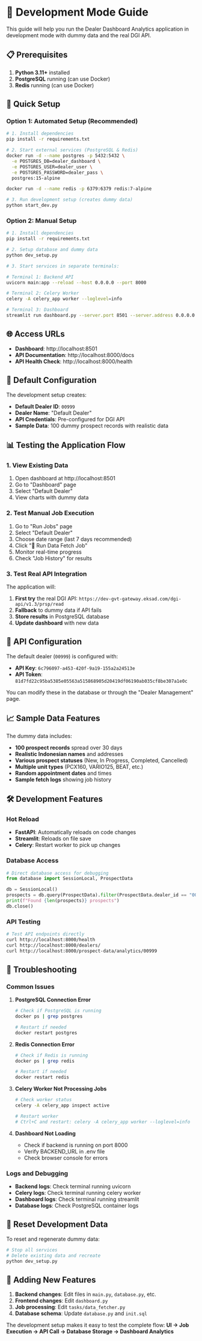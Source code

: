 # 🚀 Development Mode Guide

This guide will help you run the Dealer Dashboard Analytics application in development mode with dummy data and the real DGI API.

## 📋 Prerequisites

1. **Python 3.11+** installed
2. **PostgreSQL** running (can use Docker)
3. **Redis** running (can use Docker)

## 🔧 Quick Setup

### Option 1: Automated Setup (Recommended)

```bash
# 1. Install dependencies
pip install -r requirements.txt

# 2. Start external services (PostgreSQL & Redis)
docker run -d --name postgres -p 5432:5432 \
  -e POSTGRES_DB=dealer_dashboard \
  -e POSTGRES_USER=dealer_user \
  -e POSTGRES_PASSWORD=dealer_pass \
  postgres:15-alpine

docker run -d --name redis -p 6379:6379 redis:7-alpine

# 3. Run development setup (creates dummy data)
python start_dev.py
```

### Option 2: Manual Setup

```bash
# 1. Install dependencies
pip install -r requirements.txt

# 2. Setup database and dummy data
python dev_setup.py

# 3. Start services in separate terminals:

# Terminal 1: Backend API
uvicorn main:app --reload --host 0.0.0.0 --port 8000

# Terminal 2: Celery Worker
celery -A celery_app worker --loglevel=info

# Terminal 3: Dashboard
streamlit run dashboard.py --server.port 8501 --server.address 0.0.0.0
```

## 🌐 Access URLs

- **Dashboard**: http://localhost:8501
- **API Documentation**: http://localhost:8000/docs
- **API Health Check**: http://localhost:8000/health

## 🏢 Default Configuration

The development setup creates:

- **Default Dealer ID**: `00999`
- **Dealer Name**: "Default Dealer"
- **API Credentials**: Pre-configured for DGI API
- **Sample Data**: 100 dummy prospect records with realistic data

## 📊 Testing the Application Flow

### 1. View Existing Data
1. Open dashboard at http://localhost:8501
2. Go to "Dashboard" page
3. Select "Default Dealer" 
4. View charts with dummy data

### 2. Test Manual Job Execution
1. Go to "Run Jobs" page
2. Select "Default Dealer"
3. Choose date range (last 7 days recommended)
4. Click "🔄 Run Data Fetch Job"
5. Monitor real-time progress
6. Check "Job History" for results

### 3. Test Real API Integration
The application will:
1. **First try** the real DGI API: `https://dev-gvt-gateway.eksad.com/dgi-api/v1.3/prsp/read`
2. **Fallback** to dummy data if API fails
3. **Store results** in PostgreSQL database
4. **Update dashboard** with new data

## 🔧 API Configuration

The default dealer (`00999`) is configured with:
- **API Key**: `6c796097-a453-420f-9a19-155a2a24513e`
- **API Token**: `81d7fd22c95ba5385e05563a515868905d20419df06190ab035cf8be307a1e0c`

You can modify these in the database or through the "Dealer Management" page.

## 📈 Sample Data Features

The dummy data includes:
- **100 prospect records** spread over 30 days
- **Realistic Indonesian names** and addresses
- **Various prospect statuses** (New, In Progress, Completed, Cancelled)
- **Multiple unit types** (PCX160, VARIO125, BEAT, etc.)
- **Random appointment dates** and times
- **Sample fetch logs** showing job history

## 🛠️ Development Features

### Hot Reload
- **FastAPI**: Automatically reloads on code changes
- **Streamlit**: Reloads on file save
- **Celery**: Restart worker to pick up changes

### Database Access
```python
# Direct database access for debugging
from database import SessionLocal, ProspectData

db = SessionLocal()
prospects = db.query(ProspectData).filter(ProspectData.dealer_id == "00999").all()
print(f"Found {len(prospects)} prospects")
db.close()
```

### API Testing
```bash
# Test API endpoints directly
curl http://localhost:8000/health
curl http://localhost:8000/dealers/
curl http://localhost:8000/prospect-data/analytics/00999
```

## 🐛 Troubleshooting

### Common Issues

1. **PostgreSQL Connection Error**
   ```bash
   # Check if PostgreSQL is running
   docker ps | grep postgres
   
   # Restart if needed
   docker restart postgres
   ```

2. **Redis Connection Error**
   ```bash
   # Check if Redis is running
   docker ps | grep redis
   
   # Restart if needed
   docker restart redis
   ```

3. **Celery Worker Not Processing Jobs**
   ```bash
   # Check worker status
   celery -A celery_app inspect active
   
   # Restart worker
   # Ctrl+C and restart: celery -A celery_app worker --loglevel=info
   ```

4. **Dashboard Not Loading**
   - Check if backend is running on port 8000
   - Verify BACKEND_URL in .env file
   - Check browser console for errors

### Logs and Debugging

- **Backend logs**: Check terminal running uvicorn
- **Celery logs**: Check terminal running celery worker
- **Dashboard logs**: Check terminal running streamlit
- **Database logs**: Check PostgreSQL container logs

## 🔄 Reset Development Data

To reset and regenerate dummy data:

```bash
# Stop all services
# Delete existing data and recreate
python dev_setup.py
```

## 📝 Adding New Features

1. **Backend changes**: Edit files in `main.py`, `database.py`, etc.
2. **Frontend changes**: Edit `dashboard.py`
3. **Job processing**: Edit `tasks/data_fetcher.py`
4. **Database schema**: Update `database.py` and `init.sql`

The development setup makes it easy to test the complete flow:
**UI → Job Execution → API Call → Database Storage → Dashboard Analytics**
